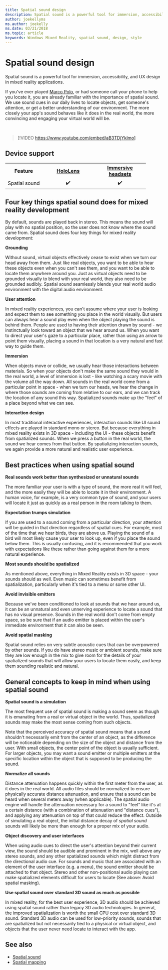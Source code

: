 ```yaml
---
title: Spatial sound design
description: Spatial sound is a powerful tool for immersion, accessibility, and UX design in mixed reality applications.
author: joekellyms
ms.author: joekelly
ms.date: 03/21/2018
ms.topic: article
keywords: Windows Mixed Reality, spatial sound, design, style
---
```




# Spatial sound design

Spatial sound is a powerful tool for immersion, accessibility, and UX design in mixed reality applications.

If you've ever played [Marco Polo](https://en.wikipedia.org/wiki/Marco_Polo_(game)), or had someone call your phone to help you locate it, you are already familiar with the importance of spatial sound. We use sound cues in our daily lives to locate objects, get someone's attention, or get a better understanding of our environment. The more closely your app's sound behaves like it does in the real world, the more convincing and engaging your virtual world will be.

<br>


> [!VIDEO https://www.youtube.com/embed/aB3TDjYklmo]

## Device support

<table>
<tr>
<th>Feature</th><th style="width:150px"> <a href="hololens-hardware-details.md">HoloLens</a></th><th style="width:150px"> <a href="immersive-headset-hardware-details.md">Immersive headsets</a></th>
</tr><tr>
<td> Spatial sound</td><td style="text-align: center;"> ✔️</td><td style="text-align: center;"> ✔️</td>
</tr>
</table>



## Four key things spatial sound does for mixed reality development

By default, sounds are played back in stereo. This means the sound will play with no spatial position, so the user does not know where the sound came from. Spatial sound does four key things for mixed reality development:

**Grounding**

Without sound, virtual objects effectively cease to exist when we turn our head away from them. Just like real objects, you want to be able to hear these objects even when you can't see them, and you want to be able to locate them anywhere around you. Just as virtual objects need to be grounded visually to blend with your real world, they also need to be grounded audibly. Spatial sound seamlessly blends your real world audio environment with the digital audio environment.

**User attention**

In mixed reality experiences, you can't assume where your user is looking and expect them to see something you place in the world visually. But users can always hear a sound play even when the object playing the sound is behind them. People are used to having their attention drawn by sound - we instinctually look toward an object that we hear around us. When you want to direct your user's gaze to a particular place, rather than using an arrow to point them visually, placing a sound in that location is a very natural and fast way to guide them.

**Immersion**

When objects move or collide, we usually hear those interactions between materials. So when your objects don't make the same sound they would in the real world, a level of immersion is lost - like watching a scary movie with the volume all the way down. All sounds in the real world come from a particular point in space - when we turn our heads, we hear the change in where those sounds are coming from relative to our ears, and we can track the location of any sound this way. Spatialized sounds make up the "feel" of a place beyond what we can see.

**Interaction design**

In most traditional interactive experiences, interaction sounds like UI sound effects are played in standard mono or stereo. But because everything in mixed reality exists in 3D space - including the UI - these objects benefit from spatialized sounds. When we press a button in the real world, the sound we hear comes from that button. By spatializing interaction sounds, we again provide a more natural and realistic user experience.

## Best practices when using spatial sound

**Real sounds work better than synthesized or unnatural sounds**

The more familiar your user is with a type of sound, the more real it will feel, and the more easily they will be able to locate it in their environment. A human voice, for example, is a very common type of sound, and your users will locate it just as quickly as a real person in the room talking to them.

**Expectation trumps simulation**

If you are used to a sound coming from a particular direction, your attention will be guided in that direction regardless of spatial cues. For example, most of the time that we hear birds, they are above us. Playing the sound of a bird will most likely cause your user to look up, even if you place the sound below them. This is usually confusing, and it is recommended that you work with expectations like these rather than going against them for a more natural experience.

**Most sounds should be spatialized**

As mentioned above, everything in Mixed Reality exists in 3D space - your sounds should as well. Even music can sometimes benefit from spatialization, particularly when it's tied to a menu or some other UI.

**Avoid invisible emitters**

Because we've been conditioned to look at sounds that we hear around us, it can be an unnatural and even unnerving experience to locate a sound that has no visual presence. Sounds in the real world don't come from empty space, so be sure that if an audio emitter is placed within the user's immediate environment that it can also be seen.

**Avoid spatial masking**

Spatial sound relies on very subtle acoustic cues that can be overpowered by other sounds. If you do have stereo music or ambient sounds, make sure they are low enough in the mix to give room for the details of your spatialized sounds that will allow your users to locate them easily, and keep them sounding realistic and natural.

## General concepts to keep in mind when using spatial sound

**Spatial sound is a simulation**

The most frequent use of spatial sound is making a sound seem as though it is emanating from a real or virtual object in the world. Thus, spatialized sounds may make the most sense coming from such objects.

Note that the perceived accuracy of spatial sound means that a sound shouldn't necessarily emit from the center of an object, as the difference will be noticeable depending on the size of the object and distance from the user. With small objects, the center point of the object is usually sufficient. For larger objects, you may want a sound emitter or multiple emitters at the specific location within the object that is supposed to be producing the sound.

**Normalize all sounds**

Distance attenuation happens quickly within the first meter from the user, as it does in the real world. All audio files should be normalized to ensure physically accurate distance attenuation, and ensure that a sound can be heard when several meters away (when applicable). The spatial audio engine will handle the attenuation necessary for a sound to "feel" like it's at a certain distance (with a combination of attenuation and "distance cues"), and applying any attenuation on top of that could reduce the effect. Outside of simulating a real object, the initial distance decay of *spatial sound* sounds will likely be more than enough for a proper mix of your audio.

**Object discovery and user interfaces**

When using audio cues to direct the user's attention beyond their current view, the sound should be audible and prominent in the mix, well above any stereo sounds, and any other spatialized sounds which might distract from the directional audio cue. For sounds and music that are associated with an element of the user interface (e.g. a menu), the sound emitter should be attached to that object. Stereo and other non-positional audio playing can make spatialized elements difficult for users to locate (See above: Avoid spatial masking).

**Use spatial sound over standard 3D sound as much as possible**

In mixed reality, for the best user experience, 3D audio should be achieved using spatial sound rather than legacy 3D audio technologies. In general, the improved spatialization is worth the small CPU cost over standard 3D sound. Standard 3D audio can be used for low-priority sounds, sounds that are spatialized but not necessarily tied to a physical or virtual object, and objects that the user never need locate to interact with the app.

## See also
* [Spatial sound](spatial-sound.md)
* [Spatial mapping](spatial-mapping.md)
